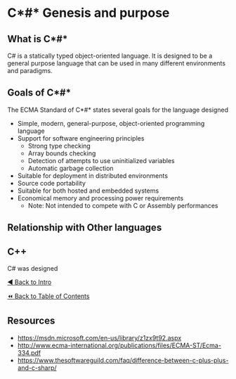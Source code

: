 # C*#* Genesis and purpose

## What is C*#*

C# is a statically typed object-oriented language. It is designed to be a general purpose language that can be used in many different environments and paradigms.

## Goals of C*#*
The ECMA Standard of C*#* states several goals for the language designed
- Simple, modern, general-purpose, object-oriented programming language
- Support for software engineering principles
  - Strong type checking
  - Array bounds checking
  - Detection of attempts to use uninitialized variables
  - Automatic garbage collection
- Suitable for deployment in distributed environments
- Source code portability
- Suitable for both hosted and embedded systems
- Economical memory and processing power requirements
  - Note: Not intended to compete with C or Assembly performances

## Relationship with Other languages

## C++
C# was designed


[:arrow_backward: Back to Intro](./Intro.md) <!-- BackOne -->

[:rewind: Back to Table of Contents](../README.md) <!-- BackToC -->

## Resources
- https://msdn.microsoft.com/en-us/library/z1zx9t92.aspx
- http://www.ecma-international.org/publications/files/ECMA-ST/Ecma-334.pdf
- https://www.thesoftwareguild.com/faq/difference-between-c-plus-plus-and-c-sharp/
